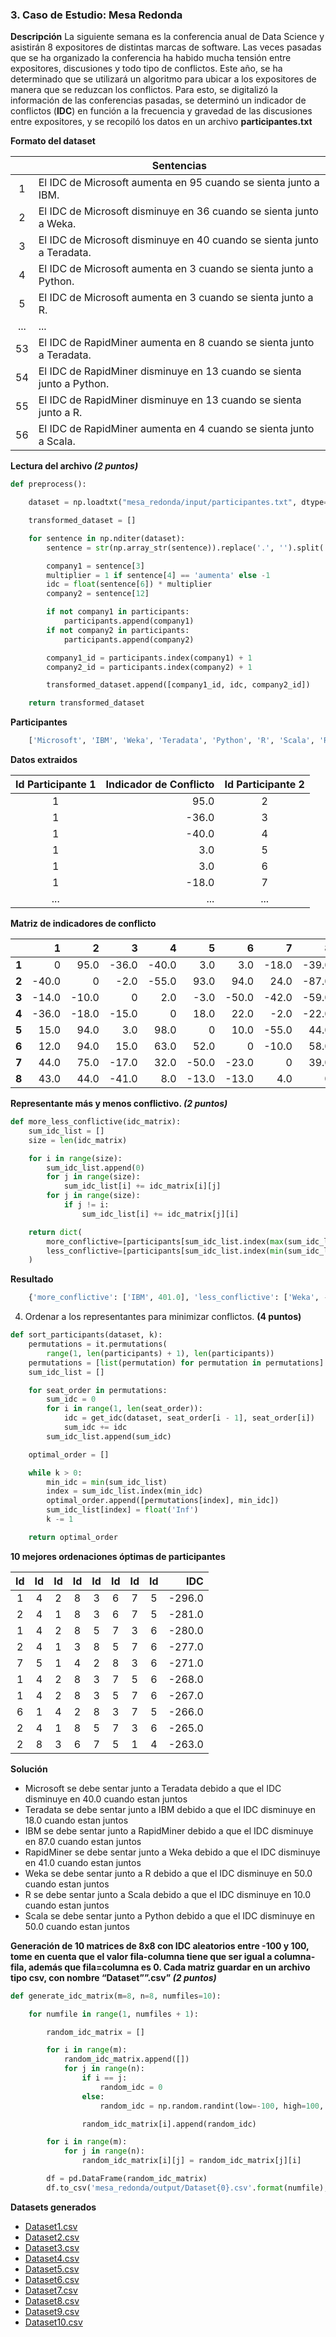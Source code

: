
### 3. Caso de Estudio: Mesa Redonda

**Descripción**
La siguiente semana es la conferencia anual de Data Science y asistirán 8 expositores de distintas marcas de software. Las veces pasadas que se ha organizado la conferencia ha habido mucha tensión entre expositores, discusiones y todo tipo de conflictos. Este año, se ha determinado que se utilizará un algoritmo para ubicar a los expositores de manera que se reduzcan los conflictos. Para esto, se digitalizó la información de las conferencias pasadas, se determinó un indicador de conflictos (**IDC**) en función a la frecuencia y gravedad de las discusiones entre expositores, y se recopiló los datos en un archivo **participantes.txt**

**Formato del dataset**

|       | Sentencias                                                                |
| :---: | ------------------------------------------------------------------------- |
| 1     | El IDC de Microsoft aumenta en 95 cuando se sienta junto a IBM.           |
| 2     | El IDC de Microsoft disminuye en 36 cuando se sienta junto a Weka.        |
| 3     | El IDC de Microsoft disminuye en 40 cuando se sienta junto a Teradata.    | 
| 4     | El IDC de Microsoft aumenta en 3 cuando se sienta junto a Python.         |
| 5     | El IDC de Microsoft aumenta en 3 cuando se sienta junto a R.              |
| ...   | ...                                                                       |
| 53    | El IDC de RapidMiner aumenta en 8 cuando se sienta junto a Teradata.      |
| 54    | El IDC de RapidMiner disminuye en 13 cuando se sienta junto a Python.     |
| 55    | El IDC de RapidMiner disminuye en 13 cuando se sienta junto a R.          |
| 56    | El IDC de RapidMiner aumenta en 4 cuando se sienta junto a Scala.         |

**Lectura del archivo _(2 puntos)_**

```python
def preprocess():

    dataset = np.loadtxt("mesa_redonda/input/participantes.txt", dtype=str, delimiter='\n')

    transformed_dataset = []

    for sentence in np.nditer(dataset):
        sentence = str(np.array_str(sentence)).replace('.', '').split(' ')

        company1 = sentence[3]
        multiplier = 1 if sentence[4] == 'aumenta' else -1
        idc = float(sentence[6]) * multiplier
        company2 = sentence[12]

        if not company1 in participants:
            participants.append(company1)
        if not company2 in participants:
            participants.append(company2)

        company1_id = participants.index(company1) + 1
        company2_id = participants.index(company2) + 1

        transformed_dataset.append([company1_id, idc, company2_id])

    return transformed_dataset
```

**Participantes**

```python
    ['Microsoft', 'IBM', 'Weka', 'Teradata', 'Python', 'R', 'Scala', 'RapidMiner']
```

**Datos extraidos**

| Id Participante 1 | Indicador de Conflicto | Id Participante 2 |
| :---------------: | ---------------------: | :---------------: |
| 1                 | 95.0                   | 2                 | 
| 1                 | -36.0                  | 3                 | 
| 1                 | -40.0                  | 4                 | 
| 1                 | 3.0                    | 5                 | 
| 1                 | 3.0                    | 6                 | 
| 1                 | -18.0                  | 7                 |
| ...               | ...                    | ...               |

**Matriz de indicadores de conflicto**

|   | 1     |  2    |   3    |  4     | 5      |6       |7       |8       |
|:-:|------:|------:|-------:|-------:|-------:|-------:|-------:|-------:|
| **1** |     0 |   95.0|   -36.0|   -40.0|     3.0|     3.0|   -18.0|   -39.0|
| **2** | -40.0 |      0|    -2.0|   -55.0|    93.0|    94.0|    24.0|   -87.0|
| **3** | -14.0 |  -10.0|       0|     2.0|    -3.0|   -50.0|   -42.0|   -59.0|
| **4** | -36.0 |  -18.0|   -15.0|       0|    18.0|    22.0|    -2.0|   -22.0|
| **5** |  15.0 |   94.0|     3.0|    98.0|       0|    10.0|   -55.0|    44.0|
| **6** |  12.0 |   94.0|    15.0|    63.0|    52.0|       0|   -10.0|    58.0|
| **7** |  44.0 |   75.0|   -17.0|    32.0|   -50.0|   -23.0|       0|    39.0|
| **8** |  43.0 |   44.0|   -41.0|     8.0|   -13.0|   -13.0|     4.0|       0|

**Representante más y menos conflictivo. _(2 puntos)_**

```python
def more_less_conflictive(idc_matrix):
    sum_idc_list = []
    size = len(idc_matrix)

    for i in range(size):
        sum_idc_list.append(0)
        for j in range(size):
            sum_idc_list[i] += idc_matrix[i][j]
        for j in range(size):
            if j != i:
                sum_idc_list[i] += idc_matrix[j][i]

    return dict(
        more_conflictive=[participants[sum_idc_list.index(max(sum_idc_list))], max(sum_idc_list)],
        less_conflictive=[participants[sum_idc_list.index(min(sum_idc_list))], min(sum_idc_list)],
    )
```

**Resultado**

```python
    {'more_conflictive': ['IBM', 401.0], 'less_conflictive': ['Weka', -269.0]}
```

4. Ordenar a los representantes para minimizar conflictos. **(4 puntos)**

```python
def sort_participants(dataset, k):
    permutations = it.permutations(
        range(1, len(participants) + 1), len(participants))
    permutations = [list(permutation) for permutation in permutations]
    sum_idc_list = []

    for seat_order in permutations:
        sum_idc = 0
        for i in range(1, len(seat_order)):
            idc = get_idc(dataset, seat_order[i - 1], seat_order[i])
            sum_idc += idc
        sum_idc_list.append(sum_idc)

    optimal_order = []

    while k > 0:
        min_idc = min(sum_idc_list)
        index = sum_idc_list.index(min_idc)
        optimal_order.append([permutations[index], min_idc])
        sum_idc_list[index] = float('Inf')
        k -= 1

    return optimal_order
```

**10 mejores ordenaciones óptimas de participantes**

|Id|Id|Id|Id|Id|Id|Id|Id|IDC|
|:-:|:-:|:-:|:-:|:-:|:-:|:-:|:-:|--:|
|1| 4| 2| 8| 3| 6| 7| 5| -296.0| 
|2| 4| 1| 8| 3| 6| 7| 5| -281.0| 
|1| 4| 2| 8| 5| 7| 3| 6| -280.0| 
|2| 4| 1| 3| 8| 5| 7| 6| -277.0| 
|7| 5| 1| 4| 2| 8| 3| 6| -271.0| 
|1| 4| 2| 8| 3| 7| 5| 6| -268.0| 
|1| 4| 2| 8| 3| 5| 7| 6| -267.0| 
|6| 1| 4| 2| 8| 3| 7| 5| -266.0| 
|2| 4| 1| 8| 5| 7| 3| 6| -265.0| 
|2| 8| 3| 6| 7| 5| 1| 4| -263.0|

**Solución**
- Microsoft se debe sentar junto a Teradata debido a que el IDC disminuye en 40.0 cuando estan juntos
- Teradata se debe sentar junto a IBM debido a que el IDC disminuye en 18.0 cuando estan juntos
- IBM se debe sentar junto a RapidMiner debido a que el IDC disminuye en 87.0 cuando estan juntos
- RapidMiner se debe sentar junto a Weka debido a que el IDC disminuye en 41.0 cuando estan juntos
- Weka se debe sentar junto a R debido a que el IDC disminuye en 50.0 cuando estan juntos
- R se debe sentar junto a Scala debido a que el IDC disminuye en 10.0 cuando estan juntos
- Scala se debe sentar junto a Python debido a que el IDC disminuye en 50.0 cuando estan juntos

**Generación de 10 matrices de 8x8 con IDC aleatorios entre -100 y 100, tome en cuenta que el valor fila-columna tiene que ser igual a columna-fila, además que fila=columna es 0. Cada matriz guardar en un archivo tipo csv, con nombre “Dataset”<nro>”.csv” _(2 puntos)_**

```python
def generate_idc_matrix(m=8, n=8, numfiles=10):

    for numfile in range(1, numfiles + 1):

        random_idc_matrix = []

        for i in range(m):
            random_idc_matrix.append([])
            for j in range(n):
                if i == j:
                    random_idc = 0
                else:
                    random_idc = np.random.randint(low=-100, high=100, size=1)[0]

                random_idc_matrix[i].append(random_idc)

        for i in range(m):
            for j in range(n):
                random_idc_matrix[i][j] = random_idc_matrix[j][i]

        df = pd.DataFrame(random_idc_matrix)
        df.to_csv('mesa_redonda/output/Dataset{0}.csv'.format(numfile), index=None, header=False)

```

**Datasets generados**

- [Dataset1.csv](output/Dataset1.csv)
- [Dataset2.csv](output/Dataset2.csv)
- [Dataset3.csv](output/Dataset3.csv)
- [Dataset4.csv](output/Dataset4.csv)
- [Dataset5.csv](output/Dataset5.csv)
- [Dataset6.csv](output/Dataset6.csv)
- [Dataset7.csv](output/Dataset7.csv)
- [Dataset8.csv](output/Dataset8.csv)
- [Dataset9.csv](output/Dataset9.csv)
- [Dataset10.csv](output/Dataset10.csv)